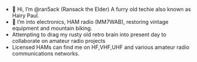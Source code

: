 - 👋 Hi, I’m @ran5ack  (Ransack the Elder) A furry old techie also known as Hairy Paul.
- 👀 I’m into electronics, HAM radio (MM7WAB), restoring vintage equipment and mountain biking.
- Attempting to drag my rusty old retro brain into present day to collaborate on amateur radio projects
- Licensed HAMs can find me on HF,VHF,UHF and various amateur radio communications networks.

<!---
ran5ack/ran5ack is a ✨ special ✨ repository because its `README.md` (this file) appears on your GitHub profile.
You can click the Preview link to take a look at your changes.
--->
